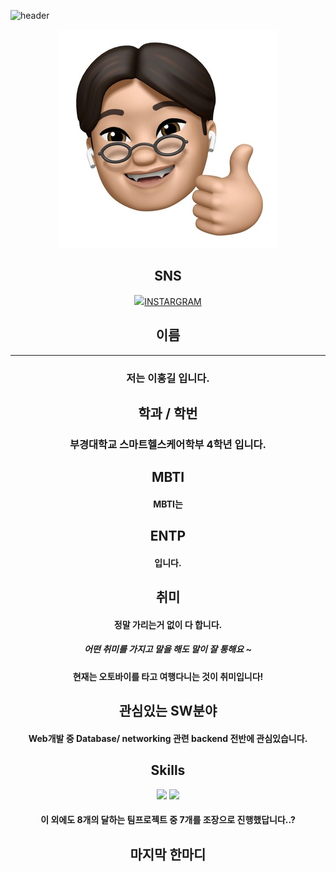 ![header](https://capsule-render.vercel.app/api?type=cylinder&color=auto&height=300&section=header&text=자기소개하기!%20!&fontSize=90)

<center>  

![hello](../honggil-gps.jpg)

</center>

<center>

## SNS
<img src="https://img.shields.io/badge/-FFFFFF?style=flat-square&logo=instagram&logoColor=#E4405F"/>[INSTARGRAM](http://www.instagram.com/red_roaad)

## 이름
-----
 ### 저는 이홍길 입니다.  

## 학과 / 학번
 ### 부경대학교 스마트헬스케어학부 4학년 입니다.  

## MBTI
 #### MBTI는 
## ENTP 
#### 입니다.

## 취미
 #### 정말 가리는거 없이 다 합니다.  
 ##### 어떤 취미를 가지고 말을 해도 말이 잘 통해요 ~
 #### 현재는 오토바이를 타고 여행다니는 것이 취미입니다!

## 관심있는 SW분야
#### Web개발 중 Database/ networking 관련 backend 전반에 관심있습니다.

## Skills
 <img src="https://img.shields.io/badge/C++-00599C?style=flat-square&logo=cplusplus&logoColor=000000"/>
 <img src="https://img.shields.io/badge/Python-3776AB?style=flat-square&logo=python&logoColor=000000"/>  

#### 이 외에도 8개의 달하는 팀프로젝트 중 7개를 조장으로 진행했답니다..?  

## 마지막 한마디
 
</center>  